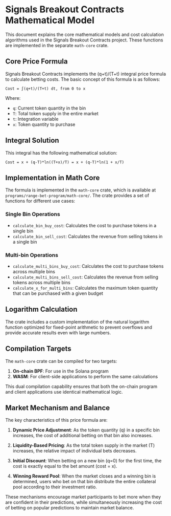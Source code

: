 # Signals Breakout Contracts Mathematical Model

This document explains the core mathematical models and cost calculation algorithms used in the Signals Breakout Contracts project. These functions are implemented in the separate `math-core` crate.

## Core Price Formula

Signals Breakout Contracts implements the (q+t)/(T+t) integral price formula to calculate betting costs. The basic concept of this formula is as follows:

```
Cost = ∫(q+t)/(T+t) dt, from 0 to x
```

Where:

- `q`: Current token quantity in the bin
- `T`: Total token supply in the entire market
- `t`: Integration variable
- `x`: Token quantity to purchase

## Integral Solution

This integral has the following mathematical solution:

```
Cost = x + (q-T)*ln((T+x)/T) = x + (q-T)*ln(1 + x/T)
```

## Implementation in Math Core

The formula is implemented in the `math-core` crate, which is available at `programs/range-bet-program/math-core/`. The crate provides a set of functions for different use cases:

### Single Bin Operations

- `calculate_bin_buy_cost`: Calculates the cost to purchase tokens in a single bin
- `calculate_bin_sell_cost`: Calculates the revenue from selling tokens in a single bin

### Multi-bin Operations

- `calculate_multi_bins_buy_cost`: Calculates the cost to purchase tokens across multiple bins
- `calculate_multi_bins_sell_cost`: Calculates the revenue from selling tokens across multiple bins
- `calculate_x_for_multi_bins`: Calculates the maximum token quantity that can be purchased with a given budget

## Logarithm Calculation

The crate includes a custom implementation of the natural logarithm function optimized for fixed-point arithmetic to prevent overflows and provide accurate results even with large numbers.

## Compilation Targets

The `math-core` crate can be compiled for two targets:

1. **On-chain BPF**: For use in the Solana program
2. **WASM**: For client-side applications to perform the same calculations

This dual compilation capability ensures that both the on-chain program and client applications use identical mathematical logic.

## Market Mechanism and Balance

The key characteristics of this price formula are:

1. **Dynamic Price Adjustment**: As the token quantity (q) in a specific bin increases, the cost of additional betting on that bin also increases.

2. **Liquidity-Based Pricing**: As the total token supply in the market (T) increases, the relative impact of individual bets decreases.

3. **Initial Discount**: When betting on a new bin (q=0) for the first time, the cost is exactly equal to the bet amount (cost = x).

4. **Winning Reward Pool**: When the market closes and a winning bin is determined, users who bet on that bin distribute the entire collateral pool according to their investment ratio.

These mechanisms encourage market participants to bet more when they are confident in their predictions, while simultaneously increasing the cost of betting on popular predictions to maintain market balance.
